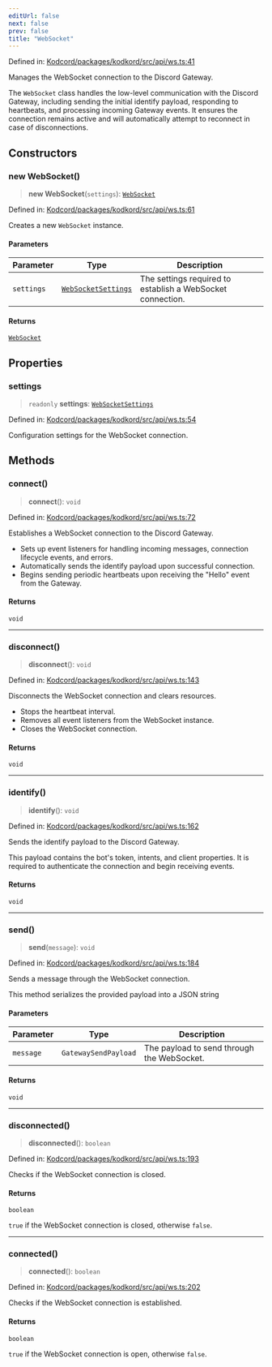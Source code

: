 ```yaml
---
editUrl: false
next: false
prev: false
title: "WebSocket"
---
```


Defined in: [Kodcord/packages/kodkord/src/api/ws.ts:41](https://github.com/KodekoStudios/Kodcord/blob/6ab19d75069161c7cd299514170ea69cc40eca30/packages/kodkord/src/api/ws.ts#L41)

Manages the WebSocket connection to the Discord Gateway.

The `WebSocket` class handles the low-level communication with the Discord Gateway,
including sending the initial identify payload, responding to heartbeats, and
processing incoming Gateway events. It ensures the connection remains active and
will automatically attempt to reconnect in case of disconnections.

## Constructors

### new WebSocket()

> **new WebSocket**(`settings`): [`WebSocket`](/api-kodkord/classes/websocket/)

Defined in: [Kodcord/packages/kodkord/src/api/ws.ts:61](https://github.com/KodekoStudios/Kodcord/blob/6ab19d75069161c7cd299514170ea69cc40eca30/packages/kodkord/src/api/ws.ts#L61)

Creates a new `WebSocket` instance.

#### Parameters

| Parameter | Type | Description |
| ------ | ------ | ------ |
| `settings` | [`WebSocketSettings`](/api-kodkord/interfaces/websocketsettings/) | The settings required to establish a WebSocket connection. |

#### Returns

[`WebSocket`](/api-kodkord/classes/websocket/)

## Properties

### settings

> `readonly` **settings**: [`WebSocketSettings`](/api-kodkord/interfaces/websocketsettings/)

Defined in: [Kodcord/packages/kodkord/src/api/ws.ts:54](https://github.com/KodekoStudios/Kodcord/blob/6ab19d75069161c7cd299514170ea69cc40eca30/packages/kodkord/src/api/ws.ts#L54)

Configuration settings for the WebSocket connection.

## Methods

### connect()

> **connect**(): `void`

Defined in: [Kodcord/packages/kodkord/src/api/ws.ts:72](https://github.com/KodekoStudios/Kodcord/blob/6ab19d75069161c7cd299514170ea69cc40eca30/packages/kodkord/src/api/ws.ts#L72)

Establishes a WebSocket connection to the Discord Gateway.

- Sets up event listeners for handling incoming messages, connection lifecycle events, and errors.
- Automatically sends the identify payload upon successful connection.
- Begins sending periodic heartbeats upon receiving the "Hello" event from the Gateway.

#### Returns

`void`

***

### disconnect()

> **disconnect**(): `void`

Defined in: [Kodcord/packages/kodkord/src/api/ws.ts:143](https://github.com/KodekoStudios/Kodcord/blob/6ab19d75069161c7cd299514170ea69cc40eca30/packages/kodkord/src/api/ws.ts#L143)

Disconnects the WebSocket connection and clears resources.

- Stops the heartbeat interval.
- Removes all event listeners from the WebSocket instance.
- Closes the WebSocket connection.

#### Returns

`void`

***

### identify()

> **identify**(): `void`

Defined in: [Kodcord/packages/kodkord/src/api/ws.ts:162](https://github.com/KodekoStudios/Kodcord/blob/6ab19d75069161c7cd299514170ea69cc40eca30/packages/kodkord/src/api/ws.ts#L162)

Sends the identify payload to the Discord Gateway.

This payload contains the bot's token, intents, and client properties. It is required
to authenticate the connection and begin receiving events.

#### Returns

`void`

***

### send()

> **send**(`message`): `void`

Defined in: [Kodcord/packages/kodkord/src/api/ws.ts:184](https://github.com/KodekoStudios/Kodcord/blob/6ab19d75069161c7cd299514170ea69cc40eca30/packages/kodkord/src/api/ws.ts#L184)

Sends a message through the WebSocket connection.

This method serializes the provided payload into a JSON string

#### Parameters

| Parameter | Type | Description |
| ------ | ------ | ------ |
| `message` | `GatewaySendPayload` | The payload to send through the WebSocket. |

#### Returns

`void`

***

### disconnected()

> **disconnected**(): `boolean`

Defined in: [Kodcord/packages/kodkord/src/api/ws.ts:193](https://github.com/KodekoStudios/Kodcord/blob/6ab19d75069161c7cd299514170ea69cc40eca30/packages/kodkord/src/api/ws.ts#L193)

Checks if the WebSocket connection is closed.

#### Returns

`boolean`

`true` if the WebSocket connection is closed, otherwise `false`.

***

### connected()

> **connected**(): `boolean`

Defined in: [Kodcord/packages/kodkord/src/api/ws.ts:202](https://github.com/KodekoStudios/Kodcord/blob/6ab19d75069161c7cd299514170ea69cc40eca30/packages/kodkord/src/api/ws.ts#L202)

Checks if the WebSocket connection is established.

#### Returns

`boolean`

`true` if the WebSocket connection is open, otherwise `false`.
